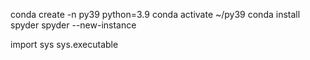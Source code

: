 conda create -n py39 python=3.9
conda activate ~/py39
conda install spyder
spyder --new-instance

import sys
sys.executable
